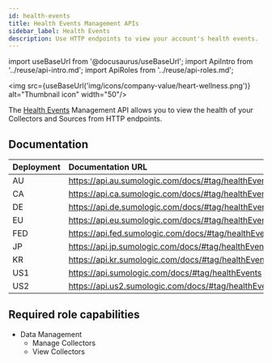 ```yaml
---
id: health-events
title: Health Events Management APIs
sidebar_label: Health Events
description: Use HTTP endpoints to view your account's health events.
---
```


import useBaseUrl from '@docusaurus/useBaseUrl';
import ApiIntro from '../reuse/api-intro.md';
import ApiRoles from '../reuse/api-roles.md';

<img src={useBaseUrl('img/icons/company-value/heart-wellness.png')} alt="Thumbnail icon" width="50"/>

The [Health Events](/docs/manage/health-events) Management API allows you to view the health of your Collectors and Sources from HTTP endpoints.

## Documentation

<ApiIntro/>

| Deployment | Documentation URL                                    |
|:------------|:------------------------------------------------------|
| AU         | https://api.au.sumologic.com/docs/#tag/healthEvents  |
| CA         | https://api.ca.sumologic.com/docs/#tag/healthEvents  |
| DE         | https://api.de.sumologic.com/docs/#tag/healthEvents  |
| EU         | https://api.eu.sumologic.com/docs/#tag/healthEvents  |
| FED        | https://api.fed.sumologic.com/docs/#tag/healthEvents |
| JP         | https://api.jp.sumologic.com/docs/#tag/healthEvents  |
| KR         | https://api.kr.sumologic.com/docs/#tag/healthEvents  |
| US1        | https://api.sumologic.com/docs/#tag/healthEvents     |
| US2        | https://api.us2.sumologic.com/docs/#tag/healthEvents |


## Required role capabilities

<ApiRoles/>

* Data Management
    * Manage Collectors
    * View Collectors
